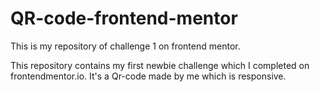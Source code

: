 # QR-code-frontend-mentor
This is my repository of challenge 1 on frontend mentor.

This repository contains my first newbie challenge which I completed on frontendmentor.io.
It's a Qr-code made by me which is responsive.
